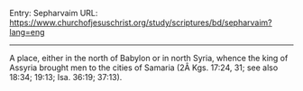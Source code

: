 Entry: Sepharvaim
URL: https://www.churchofjesuschrist.org/study/scriptures/bd/sepharvaim?lang=eng

---

A place, either in the north of Babylon or in north Syria, whence the king of Assyria brought men to the cities of Samaria (2Â Kgs. 17:24, 31; see also 18:34; 19:13; Isa. 36:19; 37:13).
